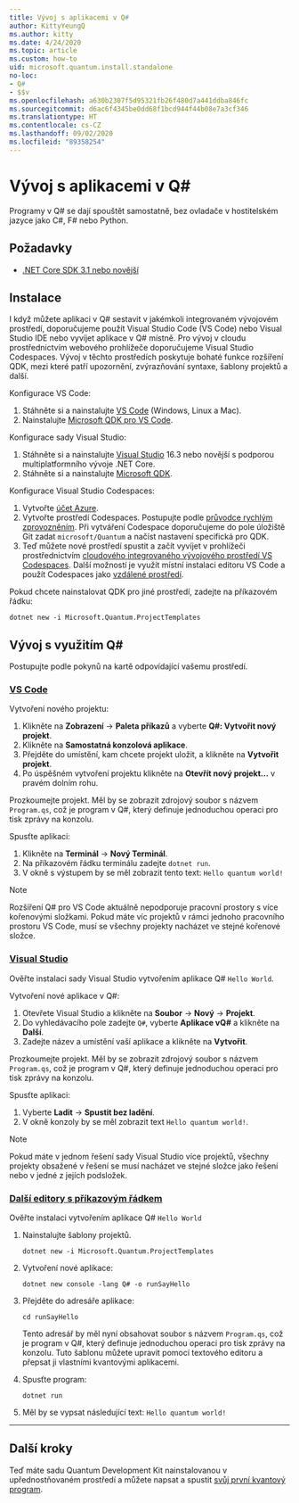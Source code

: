 ```yaml
---
title: Vývoj s aplikacemi v Q#
author: KittyYeungQ
ms.author: kitty
ms.date: 4/24/2020
ms.topic: article
ms.custom: how-to
uid: microsoft.quantum.install.standalone
no-loc:
- Q#
- $$v
ms.openlocfilehash: a630b2307f5d95321fb26f480d7a441ddba846fc
ms.sourcegitcommit: d6ac6f4345be0dd68f1bcd944f44b08e7a3cf346
ms.translationtype: HT
ms.contentlocale: cs-CZ
ms.lasthandoff: 09/02/2020
ms.locfileid: "89358254"
---
```

# <a name="develop-with-no-locq-applications"></a>Vývoj s aplikacemi v Q#

Programy v Q# se dají spouštět samostatně, bez ovladače v hostitelském jazyce jako C#, F# nebo Python.

## <a name="prerequisites"></a>Požadavky

- [.NET Core SDK 3.1 nebo novější](https://www.microsoft.com/net/download)

## <a name="installation"></a>Instalace

I když můžete aplikaci v Q# sestavit v jakémkoli integrovaném vývojovém prostředí, doporučujeme použít Visual Studio Code (VS Code) nebo Visual Studio IDE nebo vyvíjet aplikace v Q# místně. Pro vývoj v cloudu prostřednictvím webového prohlížeče doporučujeme Visual Studio Codespaces. Vývoj v těchto prostředích poskytuje bohaté funkce rozšíření QDK, mezi které patří upozornění, zvýrazňování syntaxe, šablony projektů a další. 

Konfigurace VS Code:

1. Stáhněte si a nainstalujte [VS Code](https://code.visualstudio.com/download) (Windows, Linux a Mac).
2. Nainstalujte [Microsoft QDK pro VS Code](https://marketplace.visualstudio.com/items?itemName=quantum.quantum-devkit-vscode).

Konfigurace sady Visual Studio:

1. Stáhněte si a nainstalujte [Visual Studio](https://visualstudio.microsoft.com/downloads/) 16.3 nebo novější s podporou multiplatformního vývoje .NET Core.
2. Stáhněte si a nainstalujte [Microsoft QDK](https://marketplace.visualstudio.com/items?itemName=quantum.DevKit).

Konfigurace Visual Studio Codespaces:

1. Vytvořte [účet Azure](https://azure.microsoft.com/free/).
2. Vytvořte prostředí Codespaces. Postupujte podle [průvodce rychlým zprovozněním](https://docs.microsoft.com/visualstudio/codespaces/quickstarts/browser). Při vytváření Codespace doporučujeme do pole úložiště Git zadat `microsoft/Quantum` a načíst nastavení specifická pro QDK.
3. Teď můžete nové prostředí spustit a začít vyvíjet v prohlížeči prostřednictvím [cloudového integrovaného vývojového prostředí VS Codespaces](https://online.visualstudio.com/environments). Další možností je využít místní instalaci editoru VS Code a použít Codespaces jako [vzdálené prostředí](https://docs.microsoft.com/visualstudio/online/how-to/vscode).


Pokud chcete nainstalovat QDK pro jiné prostředí, zadejte na příkazovém řádku:

```dotnetcli
dotnet new -i Microsoft.Quantum.ProjectTemplates
```

## <a name="develop-with-no-locq"></a>Vývoj s využitím Q#

Postupujte podle pokynů na kartě odpovídající vašemu prostředí.

### <a name="vs-code"></a>[VS Code](#tab/tabid-vscode)

Vytvoření nového projektu:

1. Klikněte na **Zobrazení** -> **Paleta příkazů** a vyberte **Q#: Vytvořit nový projekt**.
2. Klikněte na **Samostatná konzolová aplikace**.
3. Přejděte do umístění, kam chcete projekt uložit, a klikněte na **Vytvořit projekt**.
4. Po úspěšném vytvoření projektu klikněte na **Otevřít nový projekt...** v pravém dolním rohu.
        
Prozkoumejte projekt. Měl by se zobrazit zdrojový soubor s názvem `Program.qs`, což je program v Q#, který definuje jednoduchou operaci pro tisk zprávy na konzolu.

Spusťte aplikaci:
1. Klikněte na **Terminál** -> **Nový Terminál**.
2. Na příkazovém řádku terminálu zadejte `dotnet run`.
3. V okně s výstupem by se měl zobrazit tento text: `Hello quantum world!`


> [!NOTE]
> Rozšíření Q# pro VS Code aktuálně nepodporuje pracovní prostory s více kořenovými složkami. Pokud máte víc projektů v rámci jednoho pracovního prostoru VS Code, musí se všechny projekty nacházet ve stejné kořenové složce.

### <a name="visual-studio"></a>[Visual Studio](#tab/tabid-vs)

Ověřte instalaci sady Visual Studio vytvořením aplikace Q# `Hello World`.

Vytvoření nové aplikace v Q#:
1. Otevřete Visual Studio a klikněte na **Soubor** -> **Nový** -> **Projekt**.
2. Do vyhledávacího pole zadejte `Q#`, vyberte **Aplikace vQ#** a klikněte na **Další**.
3. Zadejte název a umístění vaší aplikace a klikněte na **Vytvořit**.


Prozkoumejte projekt. Měl by se zobrazit zdrojový soubor s názvem `Program.qs`, což je program v Q#, který definuje jednoduchou operaci pro tisk zprávy na konzolu.

Spusťte aplikaci:
1. Vyberte **Ladit** -> **Spustit bez ladění**.
2. V okně konzoly by se měl zobrazit text `Hello quantum world!`.

> [!NOTE]
> Pokud máte v jednom řešení sady Visual Studio více projektů, všechny projekty obsažené v řešení se musí nacházet ve stejné složce jako řešení nebo v jedné z jejích podsložek.  

### <a name="other-editors-with-the-command-prompt"></a>[Další editory s příkazovým řádkem](#tab/tabid-cmdline)

Ověřte instalaci vytvořením aplikace Q# `Hello World`

1. Nainstalujte šablony projektů.

    ```dotnetcli
    dotnet new -i Microsoft.Quantum.ProjectTemplates
    ```

1. Vytvoření nové aplikace:
    ```dotnetcli
    dotnet new console -lang Q# -o runSayHello
    ```

1. Přejděte do adresáře aplikace:
    ```dotnetcli
    cd runSayHello
    ```

    Tento adresář by měl nyní obsahovat soubor s názvem `Program.qs`, což je program v Q#, který definuje jednoduchou operaci pro tisk zprávy na konzolu. Tuto šablonu můžete upravit pomocí textového editoru a přepsat ji vlastními kvantovými aplikacemi. 

1. Spusťte program:
    ```dotnetcli
    dotnet run
    ```

1. Měl by se vypsat následující text: `Hello quantum world!`

***

## <a name="next-steps"></a>Další kroky

Teď máte sadu Quantum Development Kit nainstalovanou v upřednostňovaném prostředí a můžete napsat a spustit [svůj první kvantový program](xref:microsoft.quantum.quickstarts.qrng).
